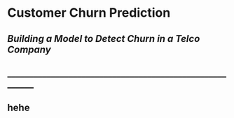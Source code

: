 # Customer Churn Prediction
## *Building a Model to Detect Churn in a Telco Company*
## ________________________________________________________

## hehe
